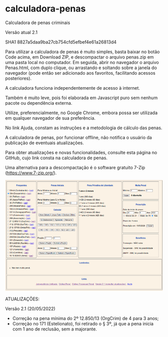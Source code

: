 # calculadora-penas

Calculadora de penas criminais

Versão atual 2.1

SHA1 8827a5daa9ba27cb754cfd5efbef4e61a26813d4

Para utilizar a calculadora de penas é muito simples, basta baixar no botão Code acima, em Download ZIP, e descompactar o arquivo penas.zip em uma pasta local no computador. Em seguida, abrir no navegador o arquivo Penas.html, com duplo clique, ou arrastando e soltando sobre a janela do navegador (pode então ser adicionado aos favoritos, facilitando acessos posteriores).

A calculadora funciona independentemente de acesso à internet.

Também é muito leve, pois foi elaborada em Javascript puro sem nenhum pacote ou dependência externa.

Utilize, preferencialmente, no Google Chrome, embora possa ser utilizada em qualquer navegador de sua preferência. 

No link Ajuda, constam as instruções e a metodologia de cálculo das penas.

A calculadora de penas, por funcionar offline, não notifica o usuário da publicação de eventuais atualizações. 

Para obter atualizações e novas funcionalidades, consulte esta página no GitHub, cujo link consta na calculadora de penas.

Uma alternativa para a descompactação é o software gratuito 7-Zip (https://www.7-zip.org/).

![penas](https://github.com/RobertoCarati/calculadora-penas/blob/e002a135a4553eb64296d5356a168bc4f9244f85/penas.png)


ATUALIZAÇÕES:

Versão 2.1 (20/05/2022)
- Correção na pena mínima do 2º 12.850/13 (OrgCrim) de 4 para 3 anos;
- Correção no 171 (Estelionato), foi retirado o § 3º, já que a pena inicia com 1 ano de reclusão, sem a majorante. 
